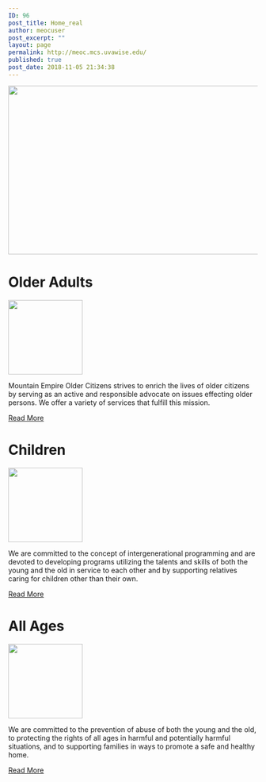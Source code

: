 ```yaml
---
ID: 96
post_title: Home_real
author: meocuser
post_excerpt: ""
layout: page
permalink: http://meoc.mcs.uvawise.edu/
published: true
post_date: 2018-11-05 21:34:38
---
```

<img width="1440" height="340" src="http://meoc.mcs.uvawise.edu/wp-content/uploads/2018/11/LogoBig.png" alt="" srcset="http://meoc.mcs.uvawise.edu/wp-content/uploads/2018/11/LogoBig.png 1440w, http://meoc.mcs.uvawise.edu/wp-content/uploads/2018/11/LogoBig-300x71.png 300w, http://meoc.mcs.uvawise.edu/wp-content/uploads/2018/11/LogoBig-768x181.png 768w, http://meoc.mcs.uvawise.edu/wp-content/uploads/2018/11/LogoBig-1024x242.png 1024w" sizes="(max-width: 1440px) 100vw, 1440px" />											
			<h1>Older Adults</h1>		
										<img width="150" height="150" src="http://meoc.mcs.uvawise.edu/wp-content/uploads/2018/11/OlderAdults.png" alt="" />											
		<p>Mountain Empire Older Citizens strives to enrich the lives of older citizens by serving as an active and responsible advocate on issues effecting older persons. We offer a variety of services that fulfill this mission.</p>		
			<a href="#" role="button">
						Read More
					</a>
			<h1>Children</h1>		
										<img width="150" height="150" src="http://meoc.mcs.uvawise.edu/wp-content/uploads/2018/11/Children.png" alt="" />											
		<p>We are committed to the concept of intergenerational programming and are devoted to developing programs utilizing the talents and skills of both the young and the old in service to each other and by supporting relatives caring for children other than their own.</p>		
			<a href="#" role="button">
						Read More
					</a>
			<h1>All Ages</h1>		
										<img width="150" height="150" src="http://meoc.mcs.uvawise.edu/wp-content/uploads/2018/11/AllAges.png" alt="" />											
		<p>We are committed to the prevention of abuse of both the young and the old, to protecting the rights of all ages in harmful and potentially harmful situations, and to supporting families in ways to promote a safe and healthy home.</p>		
			<a href="#" role="button">
						Read More
					</a>